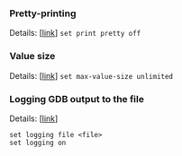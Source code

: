 ### Pretty-printing
Details: [[link](https://ftp.gnu.org/old-gnu/Manuals/gdb/html_node/gdb_57.html)]
```set print pretty off```

### Value size
Details: [[link](https://sourceware.org/gdb/current/onlinedocs/gdb/Value-Sizes.html)]
```set max-value-size unlimited```

### Logging GDB output to the file
Details: [[link](https://sourceware.org/gdb/current/onlinedocs/gdb/Logging-Output.html)]
```
set logging file <file>
set logging on
```

